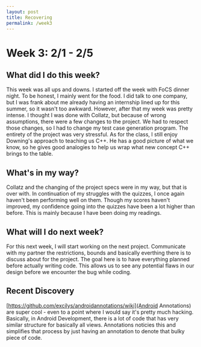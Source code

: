 ```yaml
---
layout: post
title: Recovering 
permalink: /week3
---
```


# Week 3: 2/1 - 2/5

## What did I do this week?

This week was all ups and downs. I started off the week with FoCS dinner night. To be honest, I mainly went for the food. I did talk to one company, but I was frank about me already having an internship lined up for this summer, so it wasn't too awkward. However, after that my week was pretty intense. I thought I was done with Collatz, but because of wrong assumptions, there were a few changes to the project. We had to respect those changes, so I had to change my test case generation program. The entirety of the project was very stressful. As for the class, I still enjoy Downing's approach to teaching us C++. He has a good picture of what we know, so he gives good analogies to help us wrap what new concept C++ brings to the table.

## What's in my way?

Collatz and the changing of the project specs were in my way, but that is over with. In continuation of my struggles with the quizzes, I once again haven't been performing well on them. Though my scores haven't improved, my confidence going into the quizzes have been a lot higher than before. This is mainly because I have been doing my readings. 

## What will I do next week?

For this next week, I will start working on the next project. Communicate with my partner the restrictions, bounds and basically everthing there is to discuss about for the project. The goal here is to have everything planned before actually writing code. This allows us to see any potential flaws in our design before we encounter the bug while coding. 

## Recent Discovery

[https://github.com/excilys/androidannotations/wiki](Android Annotations) are super cool - even to a point where I would say it's pretty much hacking. Basically, in Android Development, there is a lot of code that has very similar structure for basically all views. Annotations noticies this and simplifies that process by just having an annotation to denote that bulky piece of code. 
